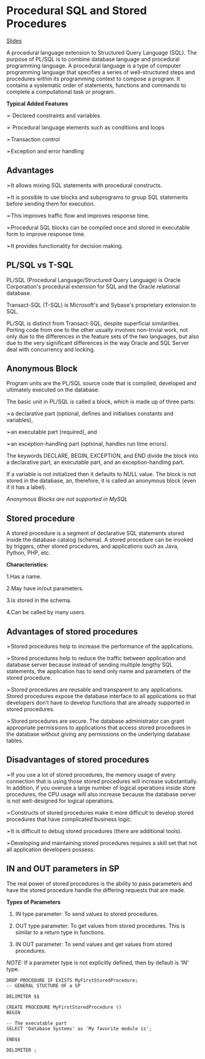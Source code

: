 
# Procedural SQL and Stored Procedures

[Slides](https://learningcentral.cf.ac.uk/bbcswebdav/pid-4766723-dt-content-rid-11955795_2/courses/1819-CM6211/Week%204%20-%20Session%207%20-%20%20Procedural%20SQL%20%26%20Stored%20Procedures%281%29.pdf)

A procedural language extension to Structured Query Language (SQL). The purpose of PL/SQL is
to combine database language and procedural programming language.
A procedural language is a type of computer programming language that specifies a series of
well-structured steps and procedures within its programming context to compose a program. It
contains a systematic order of statements, functions and commands to complete a
computational task or program.

**Typical Added Features**

➢ Declared constraints and variables

➢ Procedural language elements such as conditions and loops

➢Transaction control

➢Exception and error handling

## Advantages

➢It allows mixing SQL statements with procedural constructs.

➢It is possible to use blocks and subprograms to group SQL statements before sending them for
execution.

➢This improves traffic flow and improves response time.

➢Procedural SQL blocks can be compiled once and stored in executable form to improve
response time.

➢It provides functionality for decision making.

## PL/SQL vs T-SQL

PL/SQL (Procedural Language/Structured Query Language) is Oracle
Corporation's procedural extension for SQL and the Oracle relational database.

Transact-SQL (T-SQL) is Microsoft's and Sybase's proprietary extension to SQL.


PL/SQL is distinct from Transact-SQL, despite superficial similarities. Porting code from one to
the other usually involves non-trivial work, not only due to the differences in the feature sets of
the two languages, but also due to the very significant differences in the way Oracle and SQL
Server deal with concurrency and locking.

## Anonymous Block

Program units are the PL/SQL source code that is compiled, developed and ultimately executed
on the database.

The basic unit in PL/SQL is called a block, which is made up of three parts:

➢a declarative part (optional, defines and initialises constants and variables),

➢an executable part (required), and

➢an exception-handling part (optional, handles run time errors).

The keywords DECLARE, BEGIN, EXCEPTION, and END divide the block into a declarative part, an
executable part, and an exception-handling part.

If a variable is not initialized then it defaults to NULL value.
The block is not stored in the database, an, therefore, it is called an anonymous block (even if it
has a label).

*Anonymous Blocks are not supported in MySQL*

## Stored procedure

A stored procedure is a segment of declarative SQL statements stored inside the database
catalog (schema). A stored procedure can be invoked by triggers, other stored procedures, and
applications such as Java, Python, PHP, etc.

**Characteristics:**

1.Has a name.

2.May have in/out parameters.

3.Is stored in the schema.

4.Can be called by many users.


## Advantages of stored procedures

➢Stored procedures help to increase the performance of the applications.

➢Stored procedures help to reduce the traffic between application and database server because
instead of sending multiple lengthy SQL statements, the application has to send only name and
parameters of the stored procedure.

➢Stored procedures are reusable and transparent to any applications. Stored procedures expose
the database interface to all applications so that developers don’t have to develop functions that
are already supported in stored procedures.

➢Stored procedures are secure. The database administrator can grant appropriate permissions to
applications that access stored procedures in the database without giving any permissions on
the underlying database tables.


## Disadvantages of stored procedures

➢If you use a lot of stored procedures, the memory usage of every connection that is using those
stored procedures will increase substantially. In addition, if you overuse a large number of logical
operations inside store procedures, the CPU usage will also increase because the database
server is not well-designed for logical operations.

➢Constructs of stored procedures make it more difficult to develop stored procedures that have
complicated business logic.

➢It is difficult to debug stored procedures (there are additional tools).

➢Developing and maintaining stored procedures requires a skill set that not all application
developers possess. 

## IN and OUT parameters in SP

The real power of stored procedures is
the ability to pass parameters and have
the stored procedure handle the differing
requests that are made.

**Types of Parameters**

1) IN type parameter: To send values to stored
procedures.

2) OUT type parameter: To get values from
stored procedures. This is similar to a return type
in functions.

3) IN OUT parameter: To send values and get
values from stored procedures.

*NOTE:* If a parameter type is not explicitly
defined, then by default is ‘IN’ type.

```
DROP PROCEDURE IF EXISTS MyFirstStoredProcedure;
-- GENERAL STUCTURE OF a SP

DELIMITER $$

CREATE PROCEDURE MyFirstStoredProcedure ()
BEGIN

-- The executable part
SELECT 'Database Systems' as 'My favorite module is';

END$$

DELIMITER ; 
```

